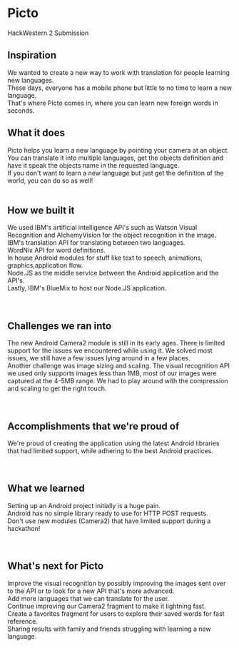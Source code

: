 # Picto
HackWestern 2 Submission

## Inspiration
We wanted to create a new way to work with translation for people learning new languages.<br/>
These days, everyone has a mobile phone but little to no time to learn a new language.<br/>
That's where Picto comes in, where you can learn new foreign words in seconds.

## What it does
Picto helps you learn a new language by pointing your camera at an object.<br/>
You can translate it into multiple languages, get the objects definition and have it speak the objects name in the requested language.<br/>
If you don't want to learn a new language but just get the definition of the world, you can do so as well!
<br/><br/>
## How we built it
We used IBM's artificial intelligence API's such as Watson Visual Recognition and AlchemyVision for the object recognition in the image.<br/>
IBM's translation API for translating between two languages.<br/>
WordNix API for word definitions.<br/>
In house Android modules for stuff like text to speech, animations, graphics,application flow.<br/>
Node.JS as the middle service between the Android application and the API's.<br/>
Lastly, IBM's BlueMix to host our Node.JS application.<br/>
<br/><br/>
## Challenges we ran into
The new Android Camera2 module is still in its early ages. There is limited support for the issues we encountered while using it. We solved most issues, we still have a few issues lying around in a few places.<br/>
Another challenge was image sizing and scaling. The visual recognition API we used only supports images less than 1MB, most of our images were captured at the 4-5MB range. We had to play around with the compression and scaling to get the right touch.<br/>
<br/><br/>
## Accomplishments that we're proud of
We're proud of creating the application using the latest Android libraries that had limited support, while adhering to the best Android practices.<br/>
<br/><br/>
## What we learned
Setting up an Android project initially is a huge pain.<br/>
Android has no simple library ready to use for HTTP POST requests.<br/>
Don't use new modules (Camera2) that have limited support during a hackathon!<br/>
<br/><br/>
## What's next for Picto
Improve the visual recognition by possibly improving the images sent over to the API or to look for a new API that's more advanced.<br/>
Add more languages that we can translate for the user.<br/>
Continue improving our Camera2 fragment to make it lightning fast.<br/>
Create a favorites fragment for users to explore their saved words for fast reference.<br/>
Sharing results with family and friends struggling with learning a new language.<br/>
